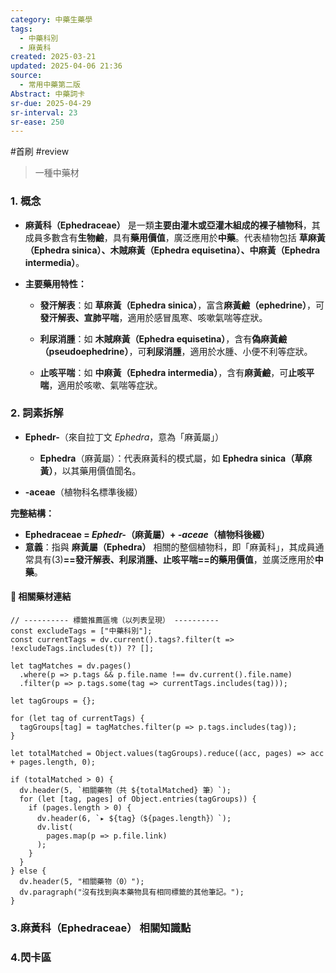 ```yaml
---
category: 中藥生藥學
tags:
  - 中藥科別
  - 麻黃科
created: 2025-03-21
updated: 2025-04-06 21:36
source:
  - 常用中藥第二版
Abstract: 中藥詞卡
sr-due: 2025-04-29
sr-interval: 23
sr-ease: 250
---
```

#首刷 #review
> 一種中藥材
### 1. 概念
- **麻黃科（Ephedraceae）** 是一類**主要由灌木或亞灌木組成的裸子植物科**，其成員多數含有**生物鹼**，具有**藥用價值**，廣泛應用於**中藥**。代表植物包括 **草麻黃（Ephedra sinica）、木賊麻黃（Ephedra equisetina）、中麻黃（Ephedra intermedia）**。 

- **主要藥用特性：**  
  - **發汗解表**：如 **草麻黃（Ephedra sinica）**，富含**麻黃鹼（ephedrine）**，可**發汗解表、宣肺平喘**，適用於感冒風寒、咳嗽氣喘等症狀。 

  - **利尿消腫**：如 **木賊麻黃（Ephedra equisetina）**，含有**偽麻黃鹼（pseudoephedrine）**，可**利尿消腫**，適用於水腫、小便不利等症狀。 

  - **止咳平喘**：如 **中麻黃（Ephedra intermedia）**，含有**麻黃鹼**，可**止咳平喘**，適用於咳嗽、氣喘等症狀。 

### 2. 詞素拆解

- **Ephedr-**（來自拉丁文 *Ephedra*，意為「麻黃屬」）  
  - **Ephedra**（麻黃屬）：代表麻黃科的模式屬，如 **Ephedra sinica（草麻黃）**，以其藥用價值聞名。 

- **-aceae**（植物科名標準後綴）  

**完整結構：**

- **Ephedraceae = *Ephedr-*（麻黃屬）+ *-aceae*（植物科後綴）**  
- **意義**：指與 **麻黃屬（Ephedra）** 相關的整個植物科，即「麻黃科」，其成員通常具有(3)**==發汗解表、利尿消腫、止咳平喘==的藥用價值**，並廣泛應用於**中藥**。 

#### 📌 相關藥材連結


```dataviewjs
// ---------- 標籤推薦區塊（以列表呈現） ----------
const excludeTags = ["中藥科別"];
const currentTags = dv.current().tags?.filter(t => !excludeTags.includes(t)) ?? [];

let tagMatches = dv.pages()
  .where(p => p.tags && p.file.name !== dv.current().file.name)
  .filter(p => p.tags.some(tag => currentTags.includes(tag)));

let tagGroups = {};

for (let tag of currentTags) {
  tagGroups[tag] = tagMatches.filter(p => p.tags.includes(tag));
}

let totalMatched = Object.values(tagGroups).reduce((acc, pages) => acc + pages.length, 0);

if (totalMatched > 0) {
  dv.header(5, `相關藥物（共 ${totalMatched} 筆）`);
  for (let [tag, pages] of Object.entries(tagGroups)) {
    if (pages.length > 0) {
      dv.header(6, `▸ ${tag}（${pages.length}）`);
      dv.list(
        pages.map(p => p.file.link)
      );
    }
  }
} else {
  dv.header(5, "相關藥物（0）");
  dv.paragraph("沒有找到與本藥物具有相同標籤的其他筆記。");
}
````

### 3.麻黃科（Ephedraceae） 相關知識點




### 4.閃卡區


